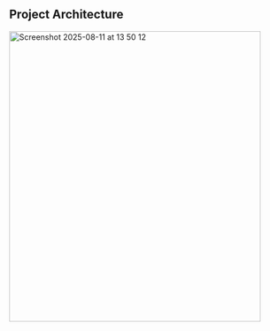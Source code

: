 
## Project Architecture
<img width="454" height="525" alt="Screenshot 2025-08-11 at 13 50 12" src="https://github.com/user-attachments/assets/4cb78e62-1f9f-4063-97f5-5af2f5492a64" />

